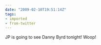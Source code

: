 ```yaml
---
date: "2009-02-10T19:51:14Z"
tags:
- imported
- from-twitter
---
```

JP is going to see Danny Byrd tonight\! Woop\!
